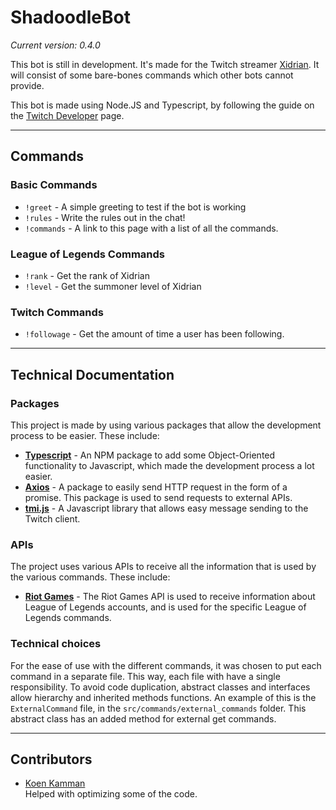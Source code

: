 # ShadoodleBot

*Current version: 0.4.0*

This bot is still in development. It's made for the Twitch streamer [Xidrian](https://twitch.tv/xidrian). It will consist of some bare-bones commands which other bots cannot provide.



This bot is made using Node.JS and Typescript, by following the guide on the [Twitch Developer](https://dev.twitch.tv/docs/irc/) page.

---

## Commands

### Basic Commands
- `!greet` - A simple greeting to test if the bot is working
- `!rules` - Write the rules out in the chat!
- `!commands` - A link to this page with a list of all the commands.

### League of Legends Commands
- `!rank` - Get the rank of Xidrian
- `!level` - Get the summoner level of Xidrian

### Twitch Commands
- `!followage` - Get the amount of time a user has been following.

---

## Technical Documentation

### Packages
This project is made by using various packages that allow the development process to be easier. These include:

- [**Typescript**](https://www.npmjs.com/package/typescript) - An NPM package to add some Object-Oriented functionality to Javascript, which made the development process a lot easier.
- [**Axios**](https://www.npmjs.com/package/axios) - A package to easily send HTTP request in the form of a promise. This package is used to send requests to external APIs.
- [**tmi.js**](https://www.npmjs.com/package/tmi.js) - A Javascript library that allows easy message sending to the Twitch client. 


### APIs
The project uses various APIs to receive all the information that is used by the various commands. These include:

- [**Riot Games**](https://developer.riotgames.com/apis) - The Riot Games API is used to receive information about League of Legends accounts, and is used for the specific League of Legends commands.


### Technical choices
For the ease of use with the different commands, it was chosen to put each command in a separate file. This way, each file with have a single responsibility. To avoid code duplication, abstract classes and interfaces allow hierarchy and inherited methods functions. An example of this is the `ExternalCommand` file, in the `src/commands/external_commands` folder. This abstract class has an added method for external get commands.


---

## Contributors
- [Koen Kamman](https://github.com/KoenKamman)  
  Helped with optimizing some of the  code.